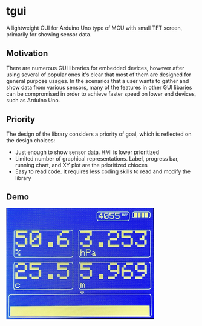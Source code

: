# tgui
A lightweight GUI for Arduino Uno type of MCU with small TFT screen, primarily for showing sensor data.

## Motivation
There are numerous GUI libraries for embedded devices, however after using several of popular ones it's clear that most of them are designed for general purpose usages. In the scenarios that a user wants to gather and show data from various sensors, many of the features in other GUI libaries can be compromised in order to achieve faster speed on lower end devices, such as Arduino Uno.

## Priority
The design of the library considers a priority of goal, which is reflected on the design choices:
- Just enough to show sensor data. HMI is lower prioritized
- Limited number of graphical representations. Label, progress bar, running chart, and XY plot are the prioritized chioces
-  Easy to read code. It requires less coding skills to read and modify the library

## Demo

![alt text](./docs/example-1.png "Example 1")
